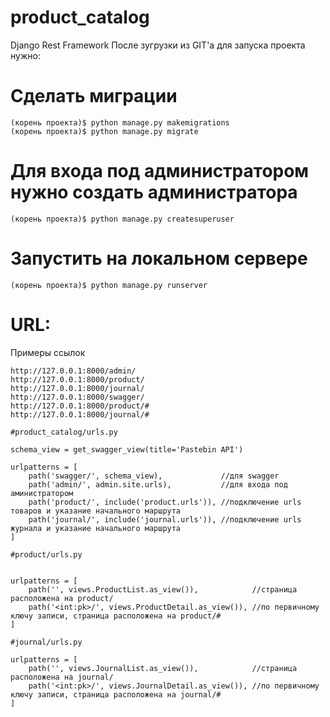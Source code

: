 # product_catalog
Django Rest Framework
После зугрузки из GIT'a для запуска проекта нужно:

# Сделать миграции 
```
(корень проекта)$ python manage.py makemigrations
(корень проекта)$ python manage.py migrate
```
# Для входа под администратором нужно создать администратора
```
(корень проекта)$ python manage.py createsuperuser
```
# Запустить на локальном сервере
```
(корень проекта)$ python manage.py runserver
```
# URL:
Примеры ссылок
```
http://127.0.0.1:8000/admin/
http://127.0.0.1:8000/product/
http://127.0.0.1:8000/journal/
http://127.0.0.1:8000/swagger/
http://127.0.0.1:8000/product/#
http://127.0.0.1:8000/journal/#
```

```
#product_catalog/urls.py

schema_view = get_swagger_view(title='Pastebin API')

urlpatterns = [
    path('swagger/', schema_view),             //для swagger
    path('admin/', admin.site.urls),           //для входа под аминистратором
    path('product/', include('product.urls')), //подключение urls товаров и указание начального маршрута
    path('journal/', include('journal.urls')), //подключение urls журнала и указание начального маршрута
]

#product/urls.py


urlpatterns = [
    path('', views.ProductList.as_view()),            //страница расположена на product/
    path('<int:pk>/', views.ProductDetail.as_view()), //по первичному ключу записи, страница расположена на product/# 
]

#journal/urls.py

urlpatterns = [
    path('', views.JournalList.as_view()),            //страница расположена на journal/
    path('<int:pk>/', views.JournalDetail.as_view()), //по первичному ключу записи, страница расположена на journal/# 
]
```
